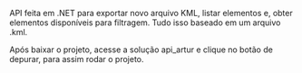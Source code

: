 API feita em .NET para exportar novo arquivo KML, listar elementos e, obter elementos disponíveis para filtragem. Tudo isso baseado em um arquivo .kml.

Após baixar o projeto, acesse a solução api_artur e clique no botão de depurar, para assim rodar o projeto.
